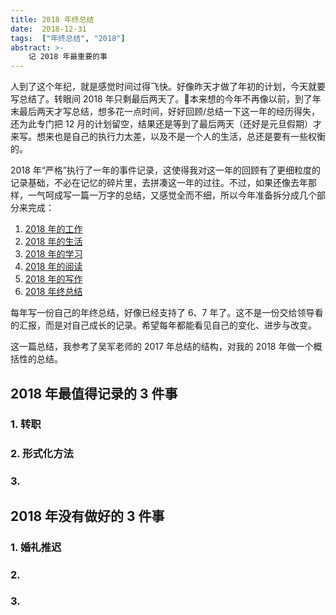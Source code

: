 ```yaml
---
title: 2018 年终总结
date:  2018-12-31
tags:  ["年终总结", "2018"]
abstract: >-
    记 2018 年最重要的事
---
```


人到了这个年纪，就是感觉时间过得飞快。好像昨天才做了年初的计划，今天就要写总结了。转眼间 2018 年只剩最后两天了。本来想的今年不再像以前，到了年末最后两天才写总结，想多花一点时间，好好回顾/总结一下这一年的经历得失，还为此专门把 12 月的计划留空，结果还是等到了最后两天（还好是元旦假期）才来写。想来也是自己的执行力太差，以及不是一个人的生活，总还是要有一些权衡的。

2018 年“严格”执行了一年的事件记录，这使得我对这一年的回顾有了更细粒度的记录基础，不必在记忆的碎片里，去拼凑这一年的过往。不过，如果还像去年那样，一气呵成写一篇一万字的总结，又感觉全而不细，所以今年准备拆分成几个部分来完成：

1. [2018 年的工作](/%E5%B9%B4%E7%BB%88%E6%80%BB%E7%BB%93/2018/12/30/2018-summary-work.html)
2. [2018 年的生活](/%E5%B9%B4%E7%BB%88%E6%80%BB%E7%BB%93/2018/12/30/2018-summary-life.html)
3. [2018 年的学习](/%E5%B9%B4%E7%BB%88%E6%80%BB%E7%BB%93/2018/12/30/2018-summary-learn.html)
4. [2018 年的阅读](/%E5%B9%B4%E7%BB%88%E6%80%BB%E7%BB%93/2018/12/30/2018-summary-read.html)
5. [2018 年的写作](/%E5%B9%B4%E7%BB%88%E6%80%BB%E7%BB%93/2018/12/30/2018-summary-write.html)
6. [2018 年终总结](#)

每年写一份自己的年终总结，好像已经支持了 6、7 年了。这不是一份交给领导看的汇报，而是对自己成长的记录。希望每年都能看见自己的变化、进步与改变。

这一篇总结，我参考了吴军老师的 2017 年总结的结构，对我的 2018 年做一个概括性的总结。

## 2018 年最值得记录的 3 件事

### 1. 转职

### 2. 形式化方法

### 3.

## 2018 年没有做好的 3 件事

### 1. 婚礼推迟

### 2. 

### 3. 